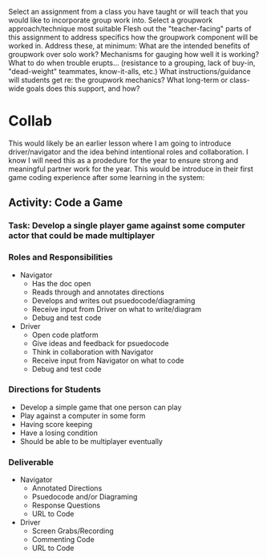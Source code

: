 Select an assignment from a class you have taught or will teach that you would like to incorporate group work into.
Select a groupwork approach/technique most suitable
Flesh out the "teacher-facing" parts of this assignment to address specifics how the groupwork component will be worked in. Address these, at minimum:
What are the intended benefits of groupwork over solo work?
Mechanisms for gauging how well it is working?
What to do when trouble erupts... (resistance to a grouping, lack of buy-in, "dead-weight" teammates, know-it-alls, etc.)
What instructions/guidance will students get re: the groupwork mechanics?
What long-term or class-wide goals does this support, and how?

# Collab
This would likely be an earlier lesson where I am going to introduce driver/navigator and the idea behind intentional roles and collaboration.
I know I will need this as a prodedure for the year to ensure strong and meaningful partner work for the year.
This would be introduce in their first game coding experience after some learning in the system:
## Activity: Code a Game

### Task: Develop a single player game against some computer actor that could be made multiplayer 

### Roles and Responsibilities
* Navigator
  * Has the doc open
  * Reads through and annotates directions
  * Develops and writes out psuedocode/diagraming
  * Receive input from Driver on what to write/diagram
  * Debug and test code
* Driver
  * Open code platform
  * Give ideas and  feedback for psuedocode
  * Think in collaboration with Navigator
  * Receive input from Navigator on what to code
  * Debug and test code

### Directions for Students
* Develop a simple game that one person can play
* Play against a computer in some form
* Having score keeping
* Have a losing condition
* Should be able to be multiplayer eventually

### Deliverable
* Navigator
  * Annotated Directions
  * Psuedocode and/or Diagraming
  * Response Questions
  * URL to Code
* Driver
  * Screen Grabs/Recording
  * Commenting Code
  * URL to Code